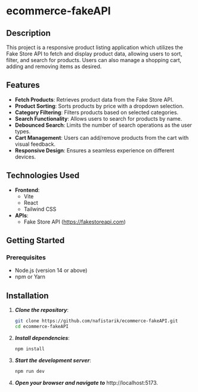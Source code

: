 # ecommerce-fakeAPI

## Description

This project is a responsive product listing application which utilizes the Fake Store API to fetch and display product data, allowing users to sort, filter, and search for products. Users can also manage a shopping cart, adding and removing items as desired.

## Features

- **Fetch Products**: Retrieves product data from the Fake Store API.
- **Product Sorting**: Sorts products by price with a dropdown selection.
- **Category Filtering**: Filters products based on selected categories.
- **Search Functionality**: Allows users to search for products by name.
- **Debounced Search**: Limits the number of search operations as the user types.
- **Cart Management**: Users can add/remove products from the cart with visual feedback.
- **Responsive Design**: Ensures a seamless experience on different devices.

## Technologies Used

- **Frontend**:
  - Vite
  - React
  - Tailwind CSS
- **APIs**:
  - Fake Store API (https://fakestoreapi.com)

## Getting Started

### Prerequisites

- Node.js (version 14 or above)
- npm or Yarn

## Installation

1. **_Clone the repository_**:

   ```bash
   git clone https://github.com/nafistarik/ecommerce-fakeAPI.git
   cd ecommerce-fakeAPI

   ```

2. **_Install dependencies_**:

   ```bash
   npm install

   ```

3. **_Start the development server_**:

   ```bash
   npm run dev

   ```

4. **_Open your browser and navigate to_** http://localhost:5173.
